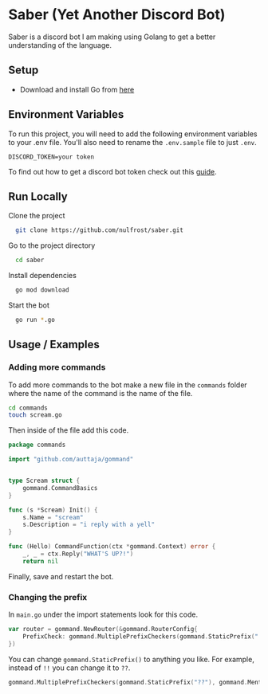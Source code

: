 # Saber (Yet Another Discord Bot)

Saber is a discord bot I am making using Golang to get a better understanding of the language.

## Setup

- Download and install Go from [here](https://golang.org/)

## Environment Variables

To run this project, you will need to add the following environment variables to your .env file. You'll also need to rename the `.env.sample` file to just `.env`.

`DISCORD_TOKEN=your token`

To find out how to get a discord bot token check out this [guide](https://discordjs.guide/preparations/setting-up-a-bot-application.html#creating-your-bot).

## Run Locally

Clone the project

```bash
  git clone https://github.com/nulfrost/saber.git
```

Go to the project directory

```bash
  cd saber
```

Install dependencies

```bash
  go mod download
```

Start the bot

```bash
  go run *.go
```

## Usage / Examples

### Adding more commands

To add more commands to the bot make a new file in the `commands` folder where the name of the command is the name of the file.

```bash
cd commands
touch scream.go
```

Then inside of the file add this code.

```go
package commands

import "github.com/auttaja/gommand"


type Scream struct {
	gommand.CommandBasics
}

func (s *Scream) Init() {
	s.Name = "scream"
	s.Description = "i reply with a yell"
}

func (Hello) CommandFunction(ctx *gommand.Context) error {
	_, _ = ctx.Reply("WHAT'S UP?!")
	return nil
```

Finally, save and restart the bot.

### Changing the prefix

In `main.go` under the import statements look for this code.

```go
var router = gommand.NewRouter(&gommand.RouterConfig{
	PrefixCheck: gommand.MultiplePrefixCheckers(gommand.StaticPrefix("!!"), gommand.MentionPrefix),
})
```

You can change `gommand.StaticPrefix()` to anything you like. For example, instead of `!!` you can change it to `??`.

```go
gommand.MultiplePrefixCheckers(gommand.StaticPrefix("??"), gommand.MentionPrefix)
```

